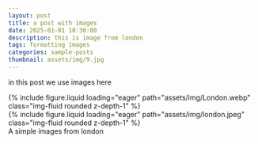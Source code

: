 ```yaml
---
layout: post
title: a post with images
date: 2025-01-01 10:30:00
description: this is image from london
tags: formatting images
categories: sample-posts
thumbnail: assets/img/9.jpg
---
```


in this post we use images here


<div class="row mt-3">
    <div class="col-sm mt-3 mt-md-0">
        {% include figure.liquid loading="eager" path="assets/img/London.webp" class="img-fluid rounded z-depth-1" %}
    </div>
    <div class="col-sm mt-3 mt-md-0">
        {% include figure.liquid loading="eager" path="assets/img/london.jpeg" class="img-fluid rounded z-depth-1" %}
    </div>
</div>
<div class="caption">
    A simple images from london
</div>